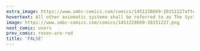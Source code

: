 ```yaml
---
extra_image: https://www.smbc-comics.com/comics/1451228669-20151227after.png
hovertext: All other axiomatic systems shall be referred to as The Systems of Darkness.
image: https://www.smbc-comics.com/comics/1451228669-20151227.png
next_comic: users
prev_comic: roses-are-red
title: 'FALSE'
---
```


